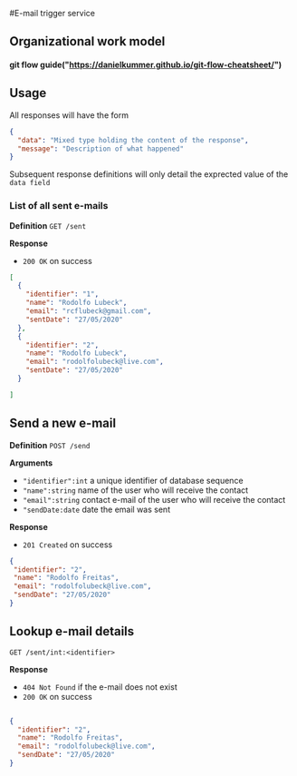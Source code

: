 #E-mail trigger service

 
## Organizational work model
#### git flow guide("https://danielkummer.github.io/git-flow-cheatsheet/")

## Usage 

All responses will have the form

```json
{
  "data": "Mixed type holding the content of the response",
  "message": "Description of what happened"
}
```
Subsequent response definitions will only detail the exprected value of the `data field`

### List of all sent e-mails

**Definition**
`GET /sent`

**Response**
- `200 OK` on success
```json
[
  {
    "identifier": "1",
    "name": "Rodolfo Lubeck",
    "email": "rcflubeck@gmail.com",
    "sentDate": "27/05/2020"
  },
  {
    "identifier": "2",
    "name": "Rodolfo Lubeck",
    "email": "rodolfolubeck@live.com",
    "sentDate": "27/05/2020"
  }

]
```

## Send a new e-mail

**Definition**
`POST /send`

**Arguments**
 - `"identifier":int` a unique identifier of database sequence
 - `"name":string` name of the user who will receive the contact
 - `"email":string` contact e-mail of the user who will receive the contact
 - `"sendDate:date` date the email was sent
 
 **Response** 
 - `201 Created` on success
 
 ```json
{
  "identifier": "2",
  "name": "Rodolfo Freitas",
  "email": "rodolfolubeck@live.com",
  "sendDate": "27/05/2020"
}
```

## Lookup e-mail details
`GET /sent/int:<identifier>`

**Response**

- `404 Not Found` if the e-mail does not exist
- `200 OK` on success

```json

{
  "identifier": "2",
  "name": "Rodolfo Freitas",
  "email": "rodolfolubeck@live.com",
  "sendDate": "27/05/2020"
} 

```